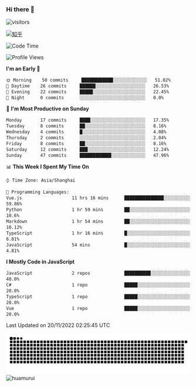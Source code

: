 ### Hi there 👋
 ![visitors](https://visitor-badge.laobi.icu/badge?page_id=huamurui)

[![知乎](https://img.shields.io/badge/dynamic/json?url=https%3A%2F%2Fapi.swo.moe%2Fstats%2Fzhihu%2Fke-ai-wu-li-de-nan-hai-zi&query=count&color=282c34&label=%E7%9F%A5%E4%B9%8E&labelColor=0084ff&logo=zhihu&logoColor=ffffff&suffix=+%E5%85%B3%E6%B3%A8&cacheSeconds=3600)](https://www.zhihu.com/people/ke-ai-wu-li-de-nan-hai-zi)



<!--START_SECTION:waka-->
![Code Time](http://img.shields.io/badge/Code%20Time-54%20hrs%2014%20mins-blue)

![Profile Views](http://img.shields.io/badge/Profile%20Views-2-blue)

**I'm an Early 🐤** 

```text
🌞 Morning    50 commits     ████████████░░░░░░░░░░░░░   51.02% 
🌆 Daytime    26 commits     ██████░░░░░░░░░░░░░░░░░░░   26.53% 
🌃 Evening    22 commits     █████░░░░░░░░░░░░░░░░░░░░   22.45% 
🌙 Night      0 commits      ░░░░░░░░░░░░░░░░░░░░░░░░░   0.0%

```
📅 **I'm Most Productive on Sunday** 

```text
Monday       17 commits     ████░░░░░░░░░░░░░░░░░░░░░   17.35% 
Tuesday      8 commits      ██░░░░░░░░░░░░░░░░░░░░░░░   8.16% 
Wednesday    4 commits      █░░░░░░░░░░░░░░░░░░░░░░░░   4.08% 
Thursday     2 commits      ░░░░░░░░░░░░░░░░░░░░░░░░░   2.04% 
Friday       8 commits      ██░░░░░░░░░░░░░░░░░░░░░░░   8.16% 
Saturday     12 commits     ███░░░░░░░░░░░░░░░░░░░░░░   12.24% 
Sunday       47 commits     ████████████░░░░░░░░░░░░░   47.96%

```


📊 **This Week I Spent My Time On** 

```text
⌚︎ Time Zone: Asia/Shanghai

💬 Programming Languages: 
Vue.js                   11 hrs 16 mins      ███████████████░░░░░░░░░░   59.86% 
Python                   1 hr 59 mins        ██░░░░░░░░░░░░░░░░░░░░░░░   10.6% 
Markdown                 1 hr 54 mins        ██░░░░░░░░░░░░░░░░░░░░░░░   10.12% 
TypeScript               1 hr 16 mins        █░░░░░░░░░░░░░░░░░░░░░░░░   6.81% 
JavaScript               54 mins             █░░░░░░░░░░░░░░░░░░░░░░░░   4.81%

```

**I Mostly Code in JavaScript** 

```text
JavaScript               2 repos             ██████████░░░░░░░░░░░░░░░   40.0% 
C#                       1 repo              █████░░░░░░░░░░░░░░░░░░░░   20.0% 
TypeScript               1 repo              █████░░░░░░░░░░░░░░░░░░░░   20.0% 
Vue                      1 repo              █████░░░░░░░░░░░░░░░░░░░░   20.0%

```



 Last Updated on 20/11/2022 02:25:45 UTC
<!--END_SECTION:waka-->

<!--
![知乎](https://stats.justsong.cn/api/zhihu?username=ke-ai-wu-li-de-nan-hai-zi)
![bilibili](https://stats.justsong.cn/api/bilibili/?id=144672037)
![leetcode](https://stats.justsong.cn/api/leetcode?username=yun-tai-f&cn=true)
![huamurui's Most used languages](https://github-readme-stats.vercel.app/api/top-langs?username=huamurui&show_icons=true&count_private=true&layout=compact&hide_border=true&langs_count=10)

<img align="right" src="https://github-readme-stats.vercel.app/api?username=huamurui&show_icons=true&theme=radical">

**huamurui/huamurui** is a ✨ _special_ ✨ repository because its `README.md` (this file) appears on your GitHub profile.

Here are some ideas to get you started:

- 🔭 I’m currently working on ...
- 🌱 I’m currently learning ...
- 👯 I’m looking to collaborate on ...
- 🤔 I’m looking for help with ...
- 💬 Ask me about ...
- 📫 How to reach me: ...
- 😄 Pronouns: ...
- ⚡ Fun fact: ...
-->

![huamurui](https://raw.githubusercontent.com/huamurui/huamurui/main/assets/github-contribution-grid-snake.svg)
![huamurui](https://count.getloli.com/get/@huamurui)
